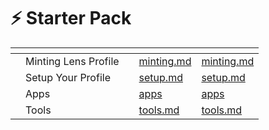 # ⚡ Starter Pack



<table data-view="cards"><thead><tr><th></th><th></th><th></th><th data-type="content-ref"></th><th data-hidden data-card-target data-type="content-ref"></th></tr></thead><tbody><tr><td></td><td>Minting Lens  Profile</td><td></td><td><a href="minting.md">minting.md</a></td><td><a href="minting.md">minting.md</a></td></tr><tr><td></td><td>Setup Your Profile</td><td></td><td><a href="setup.md">setup.md</a></td><td><a href="setup.md">setup.md</a></td></tr><tr><td></td><td>Apps</td><td></td><td><a href="apps/">apps</a></td><td><a href="apps/">apps</a></td></tr><tr><td></td><td>Tools</td><td></td><td><a href="tools.md">tools.md</a></td><td><a href="tools.md">tools.md</a></td></tr></tbody></table>

